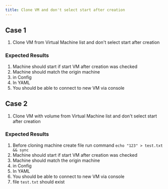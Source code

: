 ```yaml
---
title: Clone VM and don't select start after creation	
---
```


## Case 1
1. Clone VM from Virtual Machine list and don't select start after creation

### Expected Results
1. Machine should start if start VM after creation was checked
1. Machine should match the origin machine
1. in Config
1. In YAML
1. You should be able to connect to new VM via console

## Case 2
1. Clone VM with volume from Virtual Machine list and don't select start after creation

### Expected Results
1. Before cloning machine create file run command `echo "123" > test.txt && sync`
1. Machine should start if start VM after creation was checked
1. Machine should match the origin machine
1. in Config
1. In YAML
1. You should be able to connect to new VM via console
1. file `test.txt` should exist